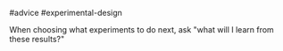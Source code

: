 #advice #experimental-design

When choosing what experiments to do next, ask "what will I learn from these results?"
